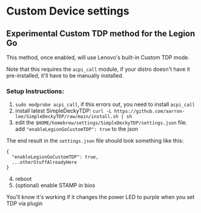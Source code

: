 # Custom Device settings

## Experimental Custom TDP method for the Legion Go

This method, once enabled, will use Lenovo's built-in Custom TDP mode.

Note that this requires the `acpi_call` module, if your distro doesn't have it pre-installed, it'll have to be manually installed.

### Setup Instructions:

1. `sudo modprobe acpi_call`, if this errors out, you need to install `acpi_call`
2. install latest SimpleDeckyTDP: `curl -L https://github.com/aarron-lee/SimpleDeckyTDP/raw/main/install.sh | sh`
3. edit the `$HOME/homebrew/settings/SimpleDeckyTDP/settings.json` file. add `"enableLegionGoCustomTDP": true` to the json

The end result in the `settings.json` file should look something like this:

```
{
  "enableLegionGoCustomTDP": true,
  ...otherStuffAlreadyHere
}
```

4. reboot
5. (optional) enable STAMP in bios

You'll know it's working if it changes the power LED to purple when you set TDP via plugin
